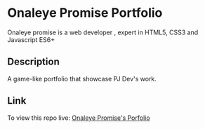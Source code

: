 # Onaleye Promise Portfolio
Onaleye promise is a web developer , expert in HTML5, CSS3 and Javascript ES6+

## Description
A game-like portfolio that showcase PJ Dev's work.

## Link
To view this repo live: [Onaleye Promise's Porfolio]('https://lyricsz.github.com')

